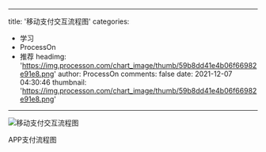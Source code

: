 
---
title: '移动支付交互流程图'
categories: 
 - 学习
 - ProcessOn
 - 推荐
headimg: 'https://img.processon.com/chart_image/thumb/59b8dd41e4b06f66982e91e8.png'
author: ProcessOn
comments: false
date: 2021-12-07 04:30:46
thumbnail: 'https://img.processon.com/chart_image/thumb/59b8dd41e4b06f66982e91e8.png'
---

<div>   
<img class="thumb" alt="移动支付交互流程图" src="https://img.processon.com/chart_image/thumb/59b8dd41e4b06f66982e91e8.png" referrerpolicy="no-referrer">
<p>APP支付流程图</p>  
</div>
            